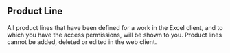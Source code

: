 ## Product Line

All product lines that have been defined for a work in the Excel client, and to which you have the access permissions, will be shown to you. Product lines cannot be added, deleted or edited in the web client.

